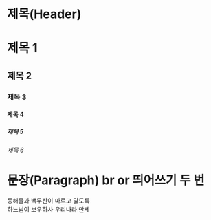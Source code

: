 # 제목(Header)

# 제목 1
## 제목 2
### 제목 3
#### 제목 4
##### 제목 5
###### 제목 6

# 문장(Paragraph) br or 띄어쓰기 두 번

동해물과 백두산이 마르고 닳도록<br>
하느님이 보우하사 우리나라 만세
